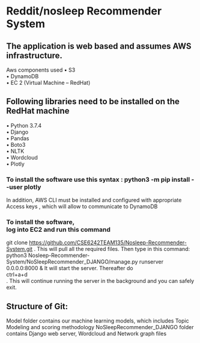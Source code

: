 # Reddit/nosleep Recommender System

## The application is web based and assumes AWS infrastructure. 
Aws components used
•	S3 <br/>
•	DynamoDB<br/>
•	EC 2 (Virtual Machine – RedHat)<br/>
## Following libraries need to be installed on the RedHat machine
•	Python 3.7.4 <br/>
•	Django <br/>
•	Pandas <br/>
•	Boto3 <br/>
•	NLTK <br/>
•	Wordcloud <br/>
•	Plotly <br/>

### To install the software use this syntax : python3 -m  pip install --user plotly
In addition, AWS CLI must be installed and configured with appropriate Access keys , which will allow to communicate to DynamoDB

### To install the software, <br/> log into EC2 and run this command
git clone https://github.com/CSE6242TEAM135/Nosleep-Recommender-System.git .
This will pull all the required files.
Then type in this command:<br/> python3 Nosleep-Recommender-System/NoSleepRecommender_DJANGO/manage.py runserver 0.0.0.0:8000 &
It will start the server. Thereafter do <br/> ctrl+a+d<br/>. This will continue running the server in the background and you can safely exit.

## Structure of Git:
Model folder contains our machine learning models, which includes Topic Modeling and scoring methodology
NoSleepRecommender_DJANGO folder contains Django web server, Wordcloud  and Network graph files

